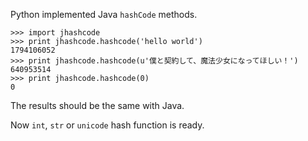 Python implemented Java `hashCode` methods.

    >>> import jhashcode
    >>> print jhashcode.hashcode('hello world')
    1794106052
    >>> print jhashcode.hashcode(u'僕と契約して、魔法少女になってほしい！')
    640953514
    >>> print jhashcode.hashcode(0)
    0

The results should be the same with Java.

Now `int`, `str` or `unicode` hash function is ready.

